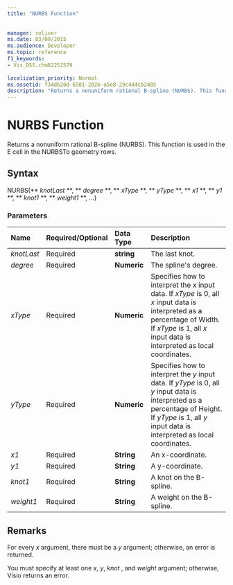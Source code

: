 ```yaml
---
title: "NURBS Function"
 
 
manager: soliver
ms.date: 03/09/2015
ms.audience: Developer
ms.topic: reference
f1_keywords:
- Vis_DSS.chm82251579
 
localization_priority: Normal
ms.assetid: f34db20d-6501-2026-a5e8-29c4d4cb2405
description: "Returns a nonuniform rational B-spline (NURBS). This function is used in the E cell in the NURBSTo geometry rows."
---
```


# NURBS Function

Returns a nonuniform rational B-spline (NURBS). This function is used in the E cell in the NURBSTo geometry rows.
  
## Syntax

NURBS(** *knotLast* **, ** *degree* **, ** *xType* **, ** *yType* **, ** *x1* **, ** *y1* **, ** *knot1* **, ** *weight1* **, ...) 
  
### Parameters

|**Name**|**Required/Optional**|**Data Type**|**Description**|
|:-----|:-----|:-----|:-----|
| _knotLast_ <br/> |Required  <br/> |**string** <br/> | The last knot.  <br/> |
| _degree_ <br/> |Required  <br/> |**Numeric** <br/> |The spline's degree.  <br/> |
| _xType_ <br/> |Required  <br/> |**Numeric** <br/> |Specifies how to interpret the  _x_ input data. If  _xType_ is 0, all  _x_ input data is interpreted as a percentage of Width. If  _xType_ is 1, all  _x_ input data is interpreted as local coordinates.  <br/> |
| _yType_ <br/> |Required  <br/> |**Numeric** <br/> |Specifies how to interpret the  _y_ input data. If  _yType_ is 0, all  _y_ input data is interpreted as a percentage of Height. If  _yType_ is 1, all  _y_ input data is interpreted as local coordinates.  <br/> |
| _x1_ <br/> |Required  <br/> |**String** <br/> |An x-coordinate.  <br/> |
| _y1_ <br/> |Required  <br/> |**String** <br/> |A y-coordinate.  <br/> |
| _knot1_ <br/> |Required  <br/> |**String** <br/> |A knot on the B-spline.  <br/> |
| _weight1_ <br/> |Required  <br/> |**String** <br/> |A weight on the B-spline.  <br/> |
   
## Remarks

For every  *x*  argument, there must be a  *y*  argument; otherwise, an error is returned. 
  
You must specify at least one  *x*, *y*, *knot*  , and  *weight*  argument; otherwise, Visio returns an error. 
  

